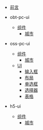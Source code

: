 
- [前言](README.md)

- obt-pc-ui
    - [组件](obt-pc-ui/components/)
        - [城市](obt-pc-ui/components/city.md)

- oss-pc-ui
    - [组件](oss-pc-ui/components/)
        - [城市](oss-pc-ui/components/city.md)
    - [UI](oss-pc-ui/ui/)
        - [输入框](oss-pc-ui/ui/Input.md)
        - [布局](oss-pc-ui/ui/Layout.md)
        - [单选框](oss-pc-ui/ui/Radio.md)
        - [选择器](oss-pc-ui/ui/Select.md)
        - [表格](oss-pc-ui/ui/Tabel.md)
- h5-ui
    - [组件](h5-ui/components/)
        - [城市](h5-ui/components/city.md)